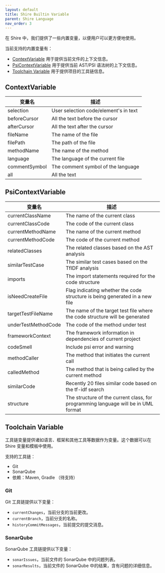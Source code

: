 ```yaml
---
layout: default
title: Shire Builtin Variable
parent: Shire Language
nav_order: 3
---
```


在 Shire 中，我们提供了一些内置变量，以便用户可以更方便地使用。

当前支持的内置变量有：

- [ContextVariable](#contextvariable) 用于提供当前文件的上下文信息。
- [PsiContextVariable](#psicontextvariable) 用于提供当前 AST/PSI 语法树的上下文信息。
- [Toolchain Variable](#toolchain-variable) 用于提供项目的工具链信息。

## ContextVariable

| 变量名           | 描述                                    |
|---------------|---------------------------------------|
| selection     | User selection code/element's in text |
| beforeCursor  | All the text before the cursor        |
| afterCursor   | All the text after the cursor         |
| fileName      | The name of the file                  |
| filePath      | The path of the file                  |
| methodName    | The name of the method                |
| language      | The language of the current file      |
| commentSymbol | The comment symbol of the language    |
| all           | All the text                          |

## PsiContextVariable

| 变量名                 | 描述                                                                                 |
|---------------------|------------------------------------------------------------------------------------|
| currentClassName    | The name of the current class                                                      |
| currentClassCode    | The code of the current class                                                      |
| currentMethodName   | The name of the current method                                                     |
| currentMethodCode   | The code of the current method                                                     |
| relatedClasses      | The related classes based on the AST analysis                                      |
| similarTestCase     | The similar test cases based on the TfIDF analysis                                 |
| imports             | The import statements required for the code structure                              |
| isNeedCreateFile    | Flag indicating whether the code structure is being generated in a new file        |
| targetTestFileName  | The name of the target test file where the code structure will be generated        |
| underTestMethodCode | The code of the method under test                                                  |
| frameworkContext    | The framework information in dependencies of current project                       |
| codeSmell           | Include psi error and warning                                                      |
| methodCaller        | The method that initiates the current call                                         |
| calledMethod        | The method that is being called by the current method                              |
| similarCode         | Recently 20 files similar code based on the tf-idf search                          |
| structure           | The structure of the current class, for programming language will be in UML format |

## Toolchain Variable

工具链变量提供诸如语言、框架和其他工具等数据作为变量。这个数据可以在 Shire 变量和模板中使用。

支持的工具链：

- Git
- SonarQube
- 依赖：Maven, Gradle （待支持）

### Git

Git 工具链提供以下变量：

- `currentChanges`，当前分支的当前更改。
- `currentBranch`，当前分支的名称。
- `historyCommitMessages`，当前提交的提交消息。

### SonarQube

SonarQube 工具链提供以下变量：

- `sonarIssues`，当前文件的 SonarQube 中的问题列表。
- `sonarResults`，当前文件的 SonarQube 中的结果，含有问题的详细信息。
